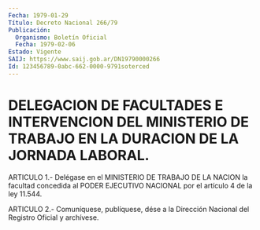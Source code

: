 ```yaml
---
Fecha: 1979-01-29
Título: Decreto Nacional 266/79
Publicación:
  Organismo: Boletín Oficial
  Fecha: 1979-02-06
Estado: Vigente
SAIJ: https://www.saij.gob.ar/DN19790000266
Id: 123456789-0abc-662-0000-9791soterced
---
```

# DELEGACION DE FACULTADES E INTERVENCION DEL MINISTERIO DE TRABAJO EN LA DURACION DE LA JORNADA LABORAL.

<a id="1"></a>
ARTICULO 1.- Delégase en el MINISTERIO DE TRABAJO DE LA NACION la facultad  concedida  al PODER EJECUTIVO NACIONAL por el artículo 4 de la ley 11.544.

<a id="2"></a>
ARTICULO  2.-  Comuníquese,  publíquese,  dése  a la Dirección Nacional del Registro Oficial y archívese.